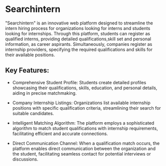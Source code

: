# Searchintern

"Searchintern" is an innovative web platform designed to streamline the intern hiring process for organizations looking for interns and students looking for internships. Through this platform, students can register as qualified interns, providing detailed qualifications,skill set and  personal information, as career aspirants. Simultaneously, companies register as internship providers, specifying the required qualifications and skills for their available positions.

## Key Features:
- Comprehensive Student Profile: Students create detailed profiles showcasing their qualifications, skills, education, and personal details, aiding in precise matchmaking.

- Company Internship Listings: Organizations list available internship positions with specific qualification criteria, streamlining their search for suitable candidates.

- Intelligent Matching Algorithm: The platform employs a sophisticated algorithm to match student qualifications with internship requirements, facilitating efficient and accurate connections.

- Direct Communication Channel: When a qualification match occurs, the platform enables direct communication between the organization and the student, facilitating seamless contact for potential interviews or discussions.

